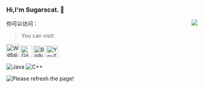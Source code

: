 ### Hi,I'm Sugarscat. :wave:

<a href="#">
<img align="right" src="https://github-readme-stats.vercel.app/api?username=Sugarscat&show_icons=true&inc">
</a>

你可以访问：
> You can visit:

[<img title = "Website" src = "https://cdn.jsdelivr.net/gh/sugarscat/images/icon/website.png" height = "34">](https://sugarscat.github.io/)
[<img title = "Gitee" src = "https://cdn.jsdelivr.net/gh/sugarscat/images/icon/gitee.png" height = "30">](https://gitee.com/Sugarscat)
[<img title = "BiliBili" src = "https://cdn.jsdelivr.net/gh/sugarscat/images/icon/bilibili.png" height = "30">](https://space.bilibili.com/693173327?spm_id_from=333.1007.0.0)
[<img title = "YouTube" src = "https://cdn.jsdelivr.net/gh/sugarscat/images/icon/youtube.png" height = "30">](https://www.youtube.com/channel/UCzatmr6pXZzMRe4gbhJqIPA)

![Java](https://img.shields.io/badge/-Java-f7822d?style=flat-square&logo=CoffeeScript&logoColor=fff)
![C++](https://img.shields.io/badge/-C++-005495?style=flat-square&logo=C&logoColor=fff)

![Please refresh the page!](https://jwenjian-visitor-badge-5.glitch.me/badge?page_id=Sugarscat.Sugarscat.readme)
